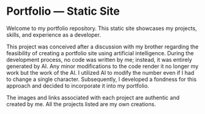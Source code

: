 # Portfolio — Static Site

Welcome to my portfolio repository. This static site showcases my projects, skills, and experience as a developer.

This project was conceived after a discussion with my brother regarding the feasibility of creating a portfolio site using artificial intelligence. During the development process, no code was written by me; instead, it was entirely generated by AI. Any minor modifications to the code render it no longer my work but the work of the AI. I utilized AI to modify the number even if I had to change a single character. Subsequently, I developed a fondness for this approach and decided to incorporate it into my portfolio.

The images and links associated with each project are authentic and created by me. All the projects listed are my own creations.